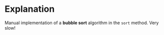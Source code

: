 # Explanation

Manual implementation of a **bubble sort** algorithm in the `sort` method. Very slow!


